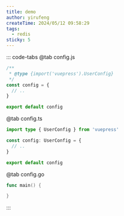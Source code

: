 ```yaml
---
title: demo
author: yirufeng
createTime: 2024/05/12 09:58:29
tags:
  - redis
sticky: 5
---
```



::: code-tabs
@tab config.js
```js
/**
 * @type {import('vuepress').UserConfig}
 */
const config = {
  // ..
}

export default config
```

@tab config.ts
```ts
import type { UserConfig } from 'vuepress'

const config: UserConfig = {
  // ..
}

export default config
```

@tab config.go
```go
func main() {

}
```
:::
